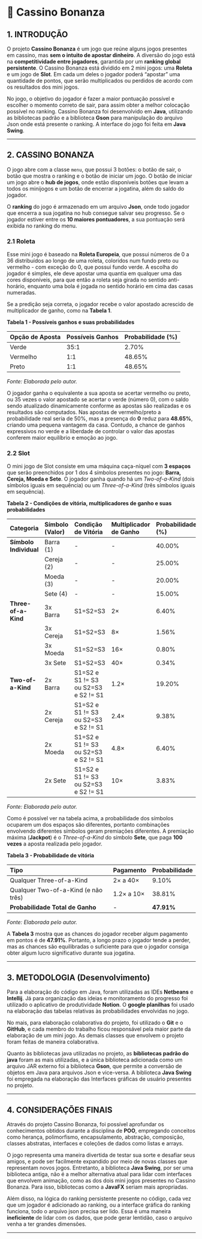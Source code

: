 # 🎰 Cassino Bonanza

## 1. INTRODUÇÃO

O projeto **Cassino Bonanza** é um jogo que reúne alguns jogos presentes em cassino, mas **sem o intuito de apostar dinheiro**. A diversão do jogo está na **competitividade entre jogadores**, garantida por um **ranking global persistente**. O Cassino Bonanza está dividido em 2 mini jogos: uma **Roleta** e um jogo de **Slot**. Em cada um deles o jogador poderá “apostar” uma quantidade de pontos, que serão multiplicados ou perdidos de acordo com os resultados dos mini jogos.

No jogo, o objetivo do jogador é fazer a maior pontuação possível e escolher o momento correto de sair, para assim obter a melhor colocação possível no ranking. Cassino Bonanza foi desenvolvido em **Java**, utilizando as bibliotecas padrão e a biblioteca **Gson** para manipulação do arquivo Json onde está presente o ranking. A interface do jogo foi feita em **Java Swing**.

---

## 2. CASSINO BONANZA

O jogo abre com a classe `menu`, que possui 3 botões: o botão de sair, o botão que mostra o ranking e o botão de iniciar um jogo. O botão de iniciar um jogo abre o **hub de jogos**, onde estão disponíveis botões que levam a todos os minijogos e um botão de encerrar a jogatina, além do saldo do jogador.

O **ranking** do jogo é armazenado em um arquivo **Json**, onde todo jogador que encerra a sua jogatina no hub consegue salvar seu progresso. Se o jogador estiver entre os **10 maiores pontuadores**, a sua pontuação será exibida no ranking do menu.

### 2.1 Roleta

Esse mini jogo é baseado na **Roleta Europeia**, que possui números de 0 a 36 distribuídos ao longo de uma roleta, coloridos num fundo preto ou vermelho - com exceção do 0, que possui fundo verde. A escolha do jogador é simples, ele deve apostar uma quantia em qualquer uma das cores disponíveis, para que então a roleta seja girada no sentido anti-horário, enquanto uma bola é jogada no sentido horário em cima das casas numeradas.

Se a predição seja correta, o jogador recebe o valor apostado acrescido de multiplicador de ganho, como na **Tabela 1**.

**Tabela 1 - Possíveis ganhos e suas probabilidades**

| Opção de Aposta | Possíveis Ganhos | Probabilidade (%) |
| :-------------- | :--------------- | :---------------- |
| Verde           | 35:1             | 2.70%             |
| Vermelho        | 1:1              | 48.65%            |
| Preto           | 1:1              | 48.65%            |

*Fonte: Elaborada pelo autor.*

O jogador ganha o equivalente a sua aposta se acertar vermelho ou preto, ou 35 vezes o valor apostado se acertar o verde (número 0), com o saldo sendo atualizado dinamicamente conforme as apostas são realizadas e os resultados são computados. Nas apostas de vermelho/preto a probabilidade real seria de 50%, mas a presença do **0** reduz para **48.65%**, criando uma pequena vantagem da casa. Contudo, a chance de ganhos expressivos no verde e a liberdade de controlar o valor das apostas conferem maior equilíbrio e emoção ao jogo.

### 2.2 Slot

O mini jogo de Slot consiste em uma máquina caça-níquel com **3 espaços** que serão preenchidos por 1 dos 4 símbolos presentes no jogo: **Barra, Cereja, Moeda e Sete**. O jogador ganha quando há um *Two-of-a-Kind* (dois símbolos iguais em sequência) ou um *Three-of-a-Kind* (três símbolos iguais em sequência).

**Tabela 2 - Condições de vitória, multiplicadores de ganho e suas probabilidades**

| Categoria | Símbolo (Valor) | Condição de Vitória | Multiplicador de Ganho | Probabilidade (%) |
| :--- | :--- | :--- | :--- | :--- |
| **Símbolo Individual** | Barra (1) | - | - | 40.00% |
| | Cereja (2) | - | - | 25.00% |
| | Moeda (3) | - | - | 20.00% |
| | Sete (4) | - | - | 15.00% |
| **Three-of-a-Kind** | 3x Barra | S1=S2=S3 | 2× | 6.40% |
| | 3x Cereja | S1=S2=S3 | 8× | 1.56% |
| | 3x Moeda | S1=S2=S3 | 16× | 0.80% |
| | 3x Sete | S1=S2=S3 | 40× | 0.34% |
| **Two-of-a-Kind** | 2x Barra | S1=S2 e S1 != S3 ou S2=S3 e S2 != S1 | 1.2× | 19.20% |
| | 2x Cereja | S1=S2 e S1 != S3 ou S2=S3 e S2 != S1 | 2.4× | 9.38% |
| | 2x Moeda | S1=S2 e S1 != S3 ou S2=S3 e S2 != S1 | 4.8× | 6.40% |
| | 2x Sete | S1=S2 e S1 != S3 ou S2=S3 e S2 != S1 | 10× | 3.83% |

*Fonte: Elaborada pelo autor.*

Como é possível ver na tabela acima, a probabilidade dos símbolos ocuparem um dos espaços são diferentes, portanto combinações envolvendo diferentes símbolos geram premiações diferentes. A premiação máxima (**Jackpot**) é o *Three-of-a-Kind* do símbolo **Sete**, que paga **100 vezes** a aposta realizada pelo jogador.

**Tabela 3 - Probabilidade de vitória**

| Tipo | Pagamento | Probabilidade |
| :--- | :--- | :--- |
| Qualquer Three-of-a-Kind | 2× a 40× | 9.10% |
| Qualquer Two-of-a-Kind (e não três) | 1.2× a 10× | 38.81% |
| **Probabilidade Total de Ganho** | - | **47.91%** |

*Fonte: Elaborada pelo autor.*

A **Tabela 3** mostra que as chances do jogador receber algum pagamento em pontos é de **47.91%**. Portanto, a longo prazo o jogador tende a perder, mas as chances são equilibradas o suficiente para que o jogador consiga obter algum lucro significativo durante sua jogatina.

---

## 3. METODOLOGIA (Desenvolvimento)

Para a elaboração do código em Java, foram utilizadas as IDEs **Netbeans** e **Intellij**. Já para organização das ideias e monitoramento do progresso foi utilizado o aplicativo de produtividade **Notion**. O **google planilhas** foi usado na elaboração das tabelas relativas às probabilidades envolvidas no jogo.

No mais, para elaboração colaborativa do projeto, foi utilizado o **Git** e o **GitHub**, e cada membro do trabalho ficou responsável pela maior parte da elaboração de um mini jogo. As demais classes que envolvem o projeto foram feitas de maneira colaborativa.

Quanto às bibliotecas java utilizadas no projeto, as **bibliotecas padrão do java** foram as mais utilizadas, e a única biblioteca adicionada como um arquivo JAR externo foi a biblioteca **Gson**, que permite a conversão de objetos em Java para arquivos Json e vice-versa. A biblioteca **Java Swing** foi empregada na elaboração das Interfaces gráficas de usuário presentes no projeto.

---

## 4. CONSIDERAÇÕES FINAIS

Através do projeto Cassino Bonanza, foi possível aprofundar os conhecimentos obtidos durante a disciplina de **POO**, empregando conceitos como herança, polimorfismo, encapsulamento, abstração, composição, classes abstratas, interfaces e coleções de dados como listas e arrays.

O jogo representa uma maneira divertida de testar sua sorte e desafiar seus amigos, e pode ser facilmente expandido por meio de novas classes que representam novos jogos. Entretanto, a biblioteca **Java Swing**, por ser uma biblioteca antiga, não é a melhor alternativa atual para lidar com interfaces que envolvem animação, como as dos dois mini jogos presentes no Cassino Bonanza. Para isso, bibliotecas como a **JavaFX** seriam mais apropriadas.

Além disso, na lógica do ranking persistente presente no código, cada vez que um jogador é adicionado ao ranking, ou a interface gráfica do ranking funciona, todo o arquivo json precisa ser lido. Essa é uma maneira **ineficiente** de lidar com os dados, que pode gerar lentidão, caso o arquivo venha a ter grandes dimensões.

---
